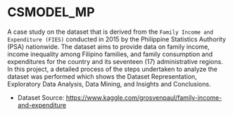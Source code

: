 # CSMODEL_MP

A case study on the dataset that is derived from the `Family Income and Expenditure (FIES)` conducted in 2015 by the Philippine Statistics Authority (PSA) nationwide. The dataset aims to provide data on family income, income inequality among Filipino families, and family consumption and expenditures for the country and its seventeen (17) administrative regions. In this project, a detailed process of the steps undertaken to analyze the dataset was performed which shows the Dataset Representation, Exploratory Data Analysis, Data Mining, and Insights and Conclusions. 

- Dataset Source: https://www.kaggle.com/grosvenpaul/family-income-and-expenditure
